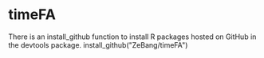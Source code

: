 # timeFA
There is an install_github function to install R packages hosted on GitHub in the devtools package.
install_github("ZeBang/timeFA")

